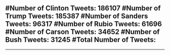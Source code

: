 #Number of Clinton Tweets: 186107
#Number of Trump Tweets: 185387
#Number of Sanders Tweets: 96317
#Number of Rubio Tweets: 61696
#Number of Carson Tweets: 34652
#Number of Bush Tweets: 31245
#Total Number of Tweets:  
---
---
